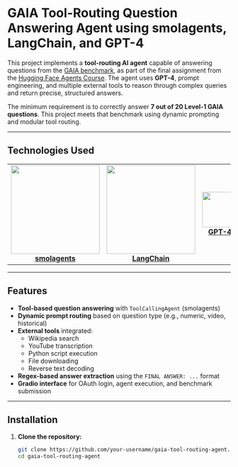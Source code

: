 # GAIA Tool-Routing Question Answering Agent using smolagents, LangChain, and GPT-4

This project implements a **tool-routing AI agent** capable of answering questions from the [GAIA benchmark](https://huggingface.co/learn/agents-course/en/unit4/what-is-gaia), as part of the final assignment from the [Hugging Face Agents Course](https://huggingface.co/learn/agents-course/en/unit4/hands-on). The agent uses **GPT-4**, prompt engineering, and multiple external tools to reason through complex queries and return precise, structured answers.

The minimum requirement is to correctly answer **7 out of 20 Level-1 GAIA questions**. This project meets that benchmark using dynamic prompting and modular tool routing.

---

## Technologies Used

<table>
  <tr>
    <td align="center">
      <img src="https://huggingface.co/datasets/huggingface/documentation-images/resolve/main/smolagents/smolagents.png" width="200"/><br>
      <b><a href="https://github.com/huggingface/smolagents">smolagents</a></b>
    </td>
    <td align="center">
      <img src="https://raw.githubusercontent.com/langchain-ai/.github/main/profile/logo-dark.svg" width="200"/><br>
      <b><a href="https://www.langchain.com/">LangChain</a></b>
    </td>
    <td align="center">
      <img src="gpt-4.webp" width="80"/><br>
      <b><a href="https://openai.com/gpt-4">GPT-4</a></b>
    </td>
  </tr>
</table>


---

## Features

- **Tool-based question answering** with `ToolCallingAgent` (smolagents)
- **Dynamic prompt routing** based on question type (e.g., numeric, video, historical)
- **External tools** integrated:
  - Wikipedia search
  - YouTube transcription
  - Python script execution
  - File downloading
  - Reverse text decoding
- **Regex-based answer extraction** using the `FINAL ANSWER: ...` format
- **Gradio interface** for OAuth login, agent execution, and benchmark submission

---

## Installation

1. **Clone the repository:**
   ```bash
   git clone https://github.com/your-username/gaia-tool-routing-agent.git
   cd gaia-tool-routing-agent
